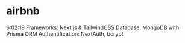 # airbnb
6:02:19
Frameworks: Next.js & TailwindCSS
Database: MongoDB with Prisma ORM
Authentification: NextAuth, bcrypt